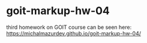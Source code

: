 # goit-markup-hw-04

third homework on GOIT course
can be seen here: https://michalmazurdev.github.io/goit-markup-hw-04/
